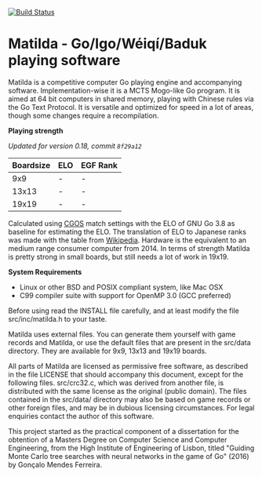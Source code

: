 [![Build Status](https://travis-ci.org/gonmf/matilda.svg?branch=master)](https://travis-ci.org/gonmf/matilda)

Matilda - Go/Igo/Wéiqí/Baduk playing software
===

Matilda is a competitive computer Go playing engine and accompanying software.
Implementation-wise it is a MCTS Mogo-like Go program. It is aimed at 64 bit computers in shared memory, playing with Chinese rules via the Go Text Protocol.
It is versatile and optimized for speed in a lot of areas, though some changes require a recompilation.

**Playing strength**

*Updated for version 0.18, commit ```8f29a12```*

Boardsize | ELO | EGF Rank
--- | --- | ---
9x9 | - | -
13x13 | - | -
19x19 | - | -

Calculated using [CGOS](http://cgos.boardspace.net/) match settings with the ELO of GNU Go 3.8 as baseline for estimating the ELO. The translation of ELO to Japanese ranks was made with the table from [Wikipedia](https://en.wikipedia.org/wiki/Go_ranks_and_ratings#Elo_Ratings_as_used_in_Go). Hardware is the equivalent to an medium range consumer computer from 2014. In terms of strength Matilda is pretty strong in small boards, but still needs a lot of work in 19x19.

**System Requirements**

  - Linux or other BSD and POSIX compliant system, like Mac OSX
  - C99 compiler suite with support for OpenMP 3.0 (GCC preferred)

Before using read the INSTALL file carefully, and at least modify the file src/inc/matilda.h to your taste.

Matilda uses external files. You can generate them yourself with game records and Matilda, or use the default files that are present in the src/data directory. They are available for 9x9, 13x13 and 19x19 boards.

All parts of Matilda are licensed as permissive free software, as described in the file LICENSE that should accompany this document, except for the following files. src/crc32.c, which was derived from another file, is distributed with the same license as the original (public domain). The files contained in the src/data/ directory may also be based on game records or other foreign files, and may be in dubious licensing circumstances. For legal enquiries contact the author of this software.

This project started as the practical component of a dissertation for the obtention of a Masters Degree on Computer Science and Computer Engineering, from the High Institute of Engineering of Lisbon, titled "Guiding Monte Carlo tree searches with neural networks in the game of Go" (2016) by Gonçalo Mendes Ferreira.
